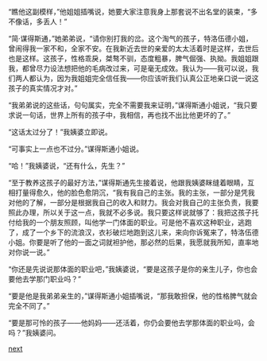 
“瞧他这副模样，”他姐姐插嘴说，她要大家注意我身上那套说不出名堂的装束，“多不像话，多丢人！”

“简·谋得斯通，”她弟弟说，“请你别打我的岔。这个淘气的孩子，特洛伍德小姐，曾闹得我一家不和，全家不安。在我新近去世的亲爱的太太活着时是这样，去世后也是这样。这孩子，性格乖戾，桀骜不驯，态度粗暴，脾气倔强、执拗。我姐姐跟我，都曾尽力设法想把他的毛病改过来，可是毫无成效。我认为——我可以说，我们两人都认为，因为我姐姐完全信任我——你应该听我们认真公正地亲口说一说这孩子的真实情况才对。”

“我弟弟说的这些话，句句属实，完全不需要我来证明，”谋得斯通小姐说，“我只要求说一句话，世界上所有的孩子中，我相信，再也找不出比他更坏的了。”

“这话太过分了！”我姨婆立即说。

“可事实上一点也不过分。”谋得斯通小姐说。

“哈！”我姨婆说，“还有什么，先生？”

“至于教养这孩子的最好方法，”谋得斯通先生接着说，他跟我姨婆眯缝着眼睛，互相打量得愈久，他的脸色愈阴沉，“我有我自己的主张。我的主张，一部分是凭我对他的了解，一部分是根据我自己的收入和财力。我会对我自己的主张负责，我要照此办理，所以关于这一点，我就不必多说。我只要这样说就够了：我把这孩子托付给我的一个朋友照顾，叫他学一门体面的职业。可是他不喜欢这种职业，逃跑了，成了一个乡下的流浪汉，衣衫破烂地跑到这儿来，来向你诉冤来了，特洛伍德小姐。你要是听了他的一面之词就袒护他，那必然的后果，我愿就我所知，直率地对你说一说。”

“你还是先说说那体面的职业吧，”我姨婆说，“要是这孩子是你的亲生儿子，你也会要他去学那门职业吗？”

“要是他是我弟弟亲生的，”谋得斯通小姐插嘴说，“那我敢担保，他的性格脾气就会完全不同了。”

“要是那可怜的孩子——他妈妈——还活着，你仍会要他去学那体面的职业吗，会吗？”我姨婆问。

[next](page195.md)
